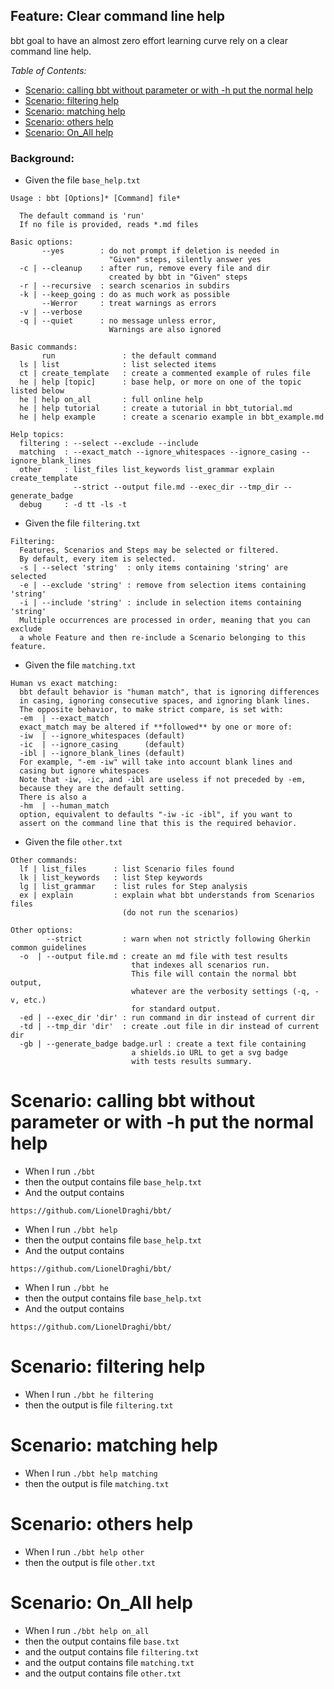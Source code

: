<!-- omit from toc -->
## Feature: Clear command line help 

bbt goal to have an almost zero effort learning curve rely on a clear command line help.

_Table of Contents:_
- [Scenario: calling bbt without parameter or with -h put the normal help](#scenario-calling-bbt-without-parameter-or-with--h-put-the-normal-help)
- [Scenario: filtering help](#scenario-filtering-help)
- [Scenario: matching help](#scenario-matching-help)
- [Scenario: others help](#scenario-others-help)
- [Scenario: On\_All help](#scenario-on_all-help)

### Background:
- Given the file `base_help.txt` 
~~~
Usage : bbt [Options]* [Command] file*  
  
  The default command is 'run'  
  If no file is provided, reads *.md files  
  
Basic options:  
       --yes        : do not prompt if deletion is needed in  
                      "Given" steps, silently answer yes  
  -c | --cleanup    : after run, remove every file and dir  
                      created by bbt in "Given" steps  
  -r | --recursive  : search scenarios in subdirs  
  -k | --keep_going : do as much work as possible  
       --Werror     : treat warnings as errors  
  -v | --verbose  
  -q | --quiet      : no message unless error,  
                      Warnings are also ignored  
  
Basic commands:  
       run               : the default command  
  ls | list              : list selected items  
  ct | create_template   : create a commented example of rules file  
  he | help [topic]      : base help, or more on one of the topic listed below  
  he | help on_all       : full online help  
  he | help tutorial     : create a tutorial in bbt_tutorial.md  
  he | help example      : create a scenario example in bbt_example.md  
  
Help topics:  
  filtering : --select --exclude --include  
  matching  : --exact_match --ignore_whitespaces --ignore_casing --ignore_blank_lines  
  other     : list_files list_keywords list_grammar explain create_template  
              --strict --output file.md --exec_dir --tmp_dir --generate_badge  
  debug     : -d tt -ls -t  
~~~

- Given the file `filtering.txt`
~~~
Filtering:
  Features, Scenarios and Steps may be selected or filtered.
  By default, every item is selected.
  -s | --select 'string'  : only items containing 'string' are selected
  -e | --exclude 'string' : remove from selection items containing 'string'
  -i | --include 'string' : include in selection items containing 'string'
  Multiple occurrences are processed in order, meaning that you can exclude
  a whole Feature and then re-include a Scenario belonging to this feature.
~~~

- Given the file `matching.txt`
~~~
Human vs exact matching:  
  bbt default behavior is "human match", that is ignoring differences  
  in casing, ignoring consecutive spaces, and ignoring blank lines.  
  The opposite behavior, to make strict compare, is set with:  
  -em  | --exact_match  
  exact_match may be altered if **followed** by one or more of:  
  -iw  | --ignore_whitespaces (default)  
  -ic  | --ignore_casing      (default)  
  -ibl | --ignore_blank_lines (default)  
  For example, "-em -iw" will take into account blank lines and  
  casing but ignore whitespaces  
  Note that -iw, -ic, and -ibl are useless if not preceded by -em,   
  because they are the default setting.  
  There is also a  
  -hm  | --human_match  
  option, equivalent to defaults "-iw -ic -ibl", if you want to  
  assert on the command line that this is the required behavior.  
~~~

- Given the file `other.txt`
~~~
Other commands:
  lf | list_files      : list Scenario files found
  lk | list_keywords   : list Step keywords
  lg | list_grammar    : list rules for Step analysis
  ex | explain         : explain what bbt understands from Scenarios files
                         (do not run the scenarios)

Other options:
        --strict         : warn when not strictly following Gherkin common guidelines
  -o  | --output file.md : create an md file with test results
                           that indexes all scenarios run.
                           This file will contain the normal bbt output,
                           whatever are the verbosity settings (-q, -v, etc.)
                           for standard output.
  -ed | --exec_dir 'dir' : run command in dir instead of current dir
  -td | --tmp_dir 'dir'  : create .out file in dir instead of current dir
  -gb | --generate_badge badge.url : create a text file containing
                           a shields.io URL to get a svg badge
                           with tests results summary.
~~~


# Scenario: calling bbt without parameter or with -h put the normal help
- When I run `./bbt` 
- then the output contains file `base_help.txt`
- And the output contains 
~~~
https://github.com/LionelDraghi/bbt/  
~~~

- When I run `./bbt help` 
- then the output contains file `base_help.txt`
- And the output contains 
~~~
https://github.com/LionelDraghi/bbt/  
~~~

- When I run `./bbt he` 
- then the output contains file `base_help.txt`
- And the output contains 
~~~
https://github.com/LionelDraghi/bbt/  
~~~

# Scenario: filtering help
- When I run `./bbt he filtering` 
- then the output is file `filtering.txt`

# Scenario: matching help
- When I run `./bbt help matching` 
- then the output is file `matching.txt`

# Scenario: others help
- When I run `./bbt help other` 
- then the output is file `other.txt`

# Scenario: On_All help
- When I run `./bbt help on_all` 
- then the output contains file `base.txt`
- and  the output contains file `filtering.txt`
- and  the output contains file `matching.txt`
- and  the output contains file `other.txt`
